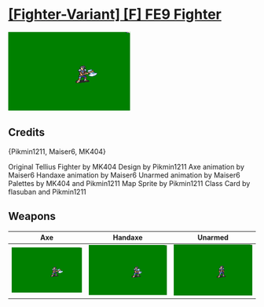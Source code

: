 # [\[Fighter-Variant\] \[F\] FE9 Fighter](../%5BFighter-Variant%5D%20%5BF%5D%20FE9%20Fighter)

<img src="./3.%20Axe%20(Maiser6)/Axe_000.png" alt="[Fighter-Variant] [F] FE9 Fighter standing" />

## Credits

{Pikmin1211, Maiser6, MK404}

Original Tellius Fighter by MK404
Design by Pikmin1211
Axe animation by Maiser6
Handaxe animation by Maiser6
Unarmed animation by Maiser6
Palettes by MK404 and Pikmin1211
Map Sprite by Pikmin1211
Class Card by flasuban and Pikmin1211


## Weapons


|Axe |Handaxe |Unarmed |
|  :---: | :---: | :---: |
| <img alt="Axe animation" src="./3.%20Axe%20(Maiser6)/Axe.gif" /> | <img alt="Handaxe animation" src="./4.%20Handaxe%20(Maiser6)/Handaxe.gif" /> | <img alt="Unarmed animation" src="./8.%20Unarmed%20(Maiser6)/Unarmed.gif" /> |
